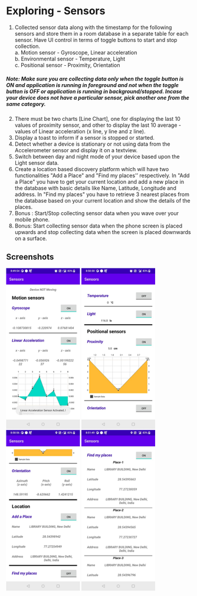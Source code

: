 # Exploring - Sensors

1. Collected sensor data along with the timestamp for the following sensors and
store them in a room database in a separate table for each sensor. Have UI
control in terms of toggle buttons to start and stop collection. \
a. Motion sensor - Gyroscope, Linear acceleration \
b. Environmental sensor - Temperature, Light \
c. Positional sensor - Proximity, Orientation 
##### Note: Make sure you are collecting data only when the toggle button is ON and application is running in foreground and not when the toggle button is OFF or application is running in background/stopped. Incase your device does not have a particular sensor, pick another one from the same category.
2. There must be two charts [Line Chart], one for displaying the last 10 values
of proximity sensor, and other to display the last 10 average - values of
Linear acceleration (x line, y line and z line).
3. Display a toast to inform if a sensor is stopped or started.
4. Detect whether a device is stationary or not using data from the
Accelerometer sensor and display it on a textview.
5. Switch between day and night mode of your device based upon the Light
sensor data.
6. Create a location based discovery platform which will have two
functionalities "Add a Place" and "Find my places'’ respectively. In "Add a
Place" you have to get your current location and add a new place in the
database with basic details like Name, Latitude, Longitude and address. In
"Find my places" you have to retrieve 3 nearest places from the database
based on your current location and show the details of the places.
7. Bonus : Start/Stop collecting sensor data when you wave over your mobile
phone.
8. Bonus: Start collecting sensor data when the phone screen is placed
upwards and stop collecting data when the screen is placed downwards on
a surface.

## Screenshots
<p>
  <img src="https://github.com/PentiumYG/Exploring_Sensors/blob/Assignment-4/Screenshot-1.jpeg" width="200" title="Main_Activity">
  <img src="https://github.com/PentiumYG/Exploring_Sensors/blob/Assignment-4/Screenshot-2.jpeg" width="200" title="Main_Activity">
  <img src="https://github.com/PentiumYG/Exploring_Sensors/blob/Assignment-4/Screenshot-3.jpeg" width="200" title="Main_Activity">
  <img src="https://github.com/PentiumYG/Exploring_Sensors/blob/Assignment-4/Screenshot-4.jpeg" width="200" title="Main_Activity">
</p>
